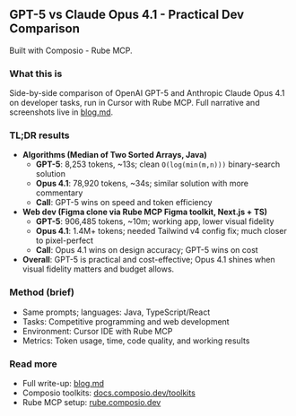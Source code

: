 ## GPT-5 vs Claude Opus 4.1 - Practical Dev Comparison

Built with Composio - Rube MCP.

### What this is
Side-by-side comparison of OpenAI GPT-5 and Anthropic Claude Opus 4.1 on developer tasks, run in Cursor with Rube MCP. Full narrative and screenshots live in [blog.md](https://composio.dev/blog/gpt-5-vs-opus-4-1-code-comparison).

### TL;DR results
- **Algorithms (Median of Two Sorted Arrays, Java)**
  - **GPT-5**: 8,253 tokens, ~13s; clean `O(log(min(m,n)))` binary-search solution
  - **Opus 4.1**: 78,920 tokens, ~34s; similar solution with more commentary
  - **Call**: GPT-5 wins on speed and token efficiency
- **Web dev (Figma clone via Rube MCP Figma toolkit, Next.js + TS)**
  - **GPT-5**: 906,485 tokens, ~10m; working app, lower visual fidelity
  - **Opus 4.1**: 1.4M+ tokens; needed Tailwind v4 config fix; much closer to pixel-perfect
  - **Call**: Opus 4.1 wins on design accuracy; GPT-5 wins on cost
- **Overall**: GPT-5 is practical and cost-effective; Opus 4.1 shines when visual fidelity matters and budget allows.

### Method (brief)
- Same prompts; languages: Java, TypeScript/React
- Tasks: Competitive programming and web development
- Environment: Cursor IDE with Rube MCP
- Metrics: Token usage, time, code quality, and working results

### Read more
- Full write-up: [blog.md](https://composio.dev/blog/gpt-5-vs-opus-4-1-code-comparison)
- Composio toolkits: [docs.composio.dev/toolkits](https://docs.composio.dev/toolkits/introduction)
- Rube MCP setup: [rube.composio.dev](https://rube.composio.dev/)
